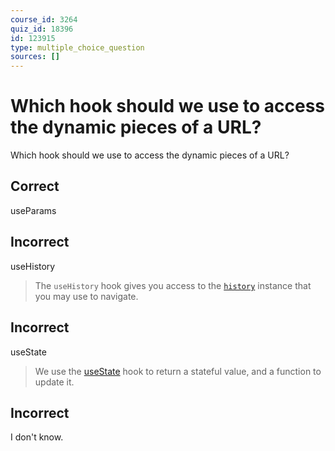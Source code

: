 ```yaml
---
course_id: 3264
quiz_id: 18396
id: 123915
type: multiple_choice_question
sources: []
---
```


# Which hook should we use to access the dynamic pieces of a URL?

Which hook should we use to access the dynamic pieces of a URL?

## Correct

useParams

## Incorrect

useHistory

> The&nbsp;`useHistory`&nbsp;hook gives you access to
> the&nbsp;[`history`](https://reactrouter.com/web/api/history)&nbsp;instance that
> you may use to navigate.

## Incorrect

useState

> We use
> the&nbsp;[useState](https://reactjs.org/docs/hooks-reference.html#usestate) hook
> to return a stateful value, and a function to update it.

## Incorrect

I don't know.
